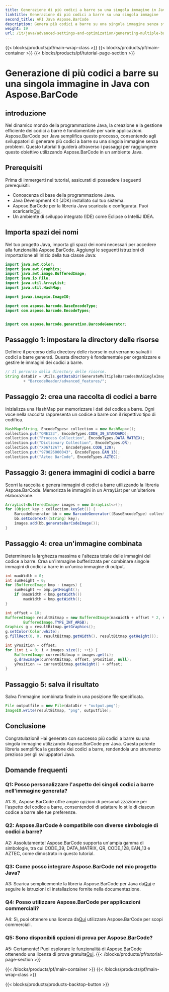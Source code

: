 ```yaml
---
title: Generazione di più codici a barre su una singola immagine in Java con Aspose.BarCode
linktitle: Generazione di più codici a barre su una singola immagine
second_title: API Java Aspose.BarCode
description: Genera più codici a barre su una singola immagine senza sforzo utilizzando Aspose.BarCode per Java. Segui la nostra guida passo passo per un'integrazione perfetta.
weight: 19
url: /it/java/advanced-settings-and-optimization/generating-multiple-barcodes-single-image/
---
```


{{< blocks/products/pf/main-wrap-class >}}
{{< blocks/products/pf/main-container >}}
{{< blocks/products/pf/tutorial-page-section >}}

# Generazione di più codici a barre su una singola immagine in Java con Aspose.BarCode

## introduzione

Nel dinamico mondo della programmazione Java, la creazione e la gestione efficiente dei codici a barre è fondamentale per varie applicazioni. Aspose.BarCode per Java semplifica questo processo, consentendo agli sviluppatori di generare più codici a barre su una singola immagine senza problemi. Questo tutorial ti guiderà attraverso i passaggi per raggiungere questo obiettivo utilizzando Aspose.BarCode in un ambiente Java.

## Prerequisiti

Prima di immergerti nel tutorial, assicurati di possedere i seguenti prerequisiti:

- Conoscenza di base della programmazione Java.
- Java Development Kit (JDK) installato sul tuo sistema.
- Aspose.BarCode per la libreria Java scaricata e configurata. Puoi scaricarlo[Qui](https://releases.aspose.com/barcode/java/).
- Un ambiente di sviluppo integrato (IDE) come Eclipse o IntelliJ IDEA.

## Importa spazi dei nomi

Nel tuo progetto Java, importa gli spazi dei nomi necessari per accedere alla funzionalità Aspose.BarCode. Aggiungi le seguenti istruzioni di importazione all'inizio della tua classe Java:

```java
import java.awt.Color;
import java.awt.Graphics;
import java.awt.image.BufferedImage;
import java.io.File;
import java.util.ArrayList;
import java.util.HashMap;

import javax.imageio.ImageIO;

import com.aspose.barcode.BaseEncodeType;
import com.aspose.barcode.EncodeTypes;


import com.aspose.barcode.generation.BarcodeGenerator;
```

## Passaggio 1: impostare la directory delle risorse

Definire il percorso della directory delle risorse in cui verranno salvati i codici a barre generati. Questa directory è fondamentale per organizzare e gestire le immagini dei codici a barre.

```java
// Il percorso della directory delle risorse.
String dataDir = Utils.getDataDir(GenerateMultipleBarcodesOnASingleImage.class)
        + "BarcodeReader/advanced_features/";
```

## Passaggio 2: crea una raccolta di codici a barre

Inizializza una HashMap per memorizzare i dati del codice a barre. Ogni voce nella raccolta rappresenta un codice a barre con il rispettivo tipo di codifica.

```java
HashMap<String, EncodeTypes> collection = new HashMap<>();
collection.put("ONE123", EncodeTypes.CODE_39_STANDARD);
collection.put("Process Collection", EncodeTypes.DATA_MATRIX);
collection.put("Dictionary Collection", EncodeTypes.QR);
collection.put("X06712AT", EncodeTypes.CODE_128);
collection.put("979026000043", EncodeTypes.EAN_13);
collection.put("Aztec BarCode", EncodeTypes.AZTEC);
```

## Passaggio 3: genera immagini di codici a barre

Scorri la raccolta e genera immagini di codici a barre utilizzando la libreria Aspose.BarCode. Memorizza le immagini in un ArrayList per un'ulteriore elaborazione.

```java
ArrayList<BufferedImage> images = new ArrayList<>();
for (Object key : collection.keySet()) {
    BarcodeGenerator bb = new BarcodeGenerator((BaseEncodeType) collection.get(key));
    bb.setCodeText((String) key);
    images.add(bb.generateBarCodeImage());
}
```

## Passaggio 4: crea un'immagine combinata

Determinare la larghezza massima e l'altezza totale delle immagini del codice a barre. Crea un'immagine bufferizzata per combinare singole immagini di codici a barre in un'unica immagine di output.

```java
int maxWidth = 0;
int sumHeight = 0;
for (BufferedImage bmp : images) {
    sumHeight += bmp.getHeight();
    if (maxWidth < bmp.getWidth())
        maxWidth = bmp.getWidth();
}

int offset = 10;
BufferedImage resultBitmap = new BufferedImage(maxWidth + offset * 2, sumHeight + offset * images.size(),
        BufferedImage.TYPE_INT_ARGB);
Graphics g = resultBitmap.getGraphics();
g.setColor(Color.white);
g.fillRect(0, 0, resultBitmap.getWidth(), resultBitmap.getHeight());

int yPosition = offset;
for (int i = 0; i < images.size(); ++i) {
    BufferedImage currentBitmap = images.get(i);
    g.drawImage(currentBitmap, offset, yPosition, null);
    yPosition += currentBitmap.getHeight() + offset;
}
```
## Passaggio 5: salva il risultato

Salva l'immagine combinata finale in una posizione file specificata.

```java
File outputfile = new File(dataDir + "output.png");
ImageIO.write(resultBitmap, "png", outputfile);
```

## Conclusione

Congratulazioni! Hai generato con successo più codici a barre su una singola immagine utilizzando Aspose.BarCode per Java. Questa potente libreria semplifica la gestione dei codici a barre, rendendola uno strumento prezioso per gli sviluppatori Java.

## Domande frequenti

### Q1: Posso personalizzare l'aspetto dei singoli codici a barre nell'immagine generata?

A1: Sì, Aspose.BarCode offre ampie opzioni di personalizzazione per l'aspetto del codice a barre, consentendoti di adattare lo stile di ciascun codice a barre alle tue preferenze.

### Q2: Aspose.BarCode è compatibile con diverse simbologie di codici a barre?

A2: Assolutamente! Aspose.BarCode supporta un'ampia gamma di simbologie, tra cui CODE_39, DATA_MATRIX, QR, CODE_128, EAN_13 e AZTEC, come dimostrato in questo tutorial.

### Q3: Come posso integrare Aspose.BarCode nel mio progetto Java?

 A3: Scarica semplicemente la libreria Aspose.BarCode per Java da[Qui](https://releases.aspose.com/barcode/java/) e seguire le istruzioni di installazione fornite nella documentazione.

### Q4: Posso utilizzare Aspose.BarCode per applicazioni commerciali?

 A4: Sì, puoi ottenere una licenza da[Qui](https://purchase.aspose.com/buy) utilizzare Aspose.BarCode per scopi commerciali.

### Q5: Sono disponibili opzioni di prova per Aspose.BarCode?

 A5: Certamente! Puoi esplorare le funzionalità di Aspose.BarCode ottenendo una licenza di prova gratuita[Qui](https://releases.aspose.com/).
{{< /blocks/products/pf/tutorial-page-section >}}

{{< /blocks/products/pf/main-container >}}
{{< /blocks/products/pf/main-wrap-class >}}

{{< blocks/products/products-backtop-button >}}
